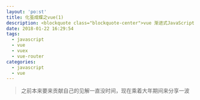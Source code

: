 ```yaml
---
layout: 'po:st'
title: 化茧成蝶之vue(1)
description: <blockquote class="blockquote-center">vue 渐进式JavaScript 框架, GitHub雄霸6w多star，必须要学啊</blockquote>
date: 2018-01-22 16:29:54
tags:
  - javascript
  - vue
  - vuex
  - vue-router
categories:
  - javascript
  - vue
---
```


> 之前本来要来贡献自己的见解一直没时间，现在乘着大年期间来分享一波

